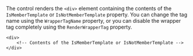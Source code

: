 The control renders the `<div>` element containing the contents of the `IsMemberTemplate` or `IsNotMemberTemplate` property.
You can change the tag name using the `WrapperTagName` property, or you can disable the wrapper tag completely using the `RenderWrapperTag` property.

```DOTHTML
<div>
    <!-- Contents of the IsMemberTemplate or IsNotMemberTemplate -->
</div>
```